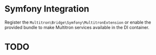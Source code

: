 # Symfony Integration

Register the `Multitron\Bridge\Symfony\MultitronExtension` or enable the provided bundle to make Multitron services available in the DI container.

# TODO
